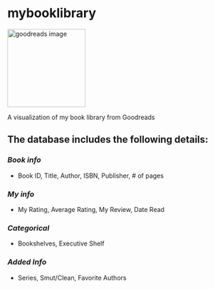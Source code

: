 # mybooklibrary

<img src="https://github.com/user-attachments/assets/4f3cc7a9-7bcc-4ee8-80be-e001930ef795" alt="goodreads image" height="175px"/>

A visualization of my book library from Goodreads

## The database includes the following details:
### *Book info*
* Book ID, Title, Author, ISBN, Publisher, # of pages
### *My info*
* My Rating, Average Rating, My Review, Date Read
### *Categorical*
* Bookshelves, Executive Shelf
### *Added Info*
* Series, Smut/Clean, Favorite Authors
